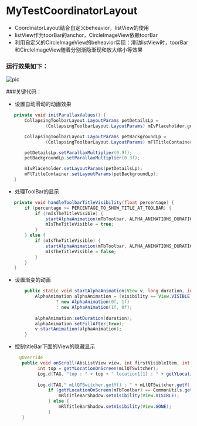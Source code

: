 # MyTestCoordinatorLayout
 - CoordinatorLayout结合自定义beheavior，listView的使用
 - listView作为toorBar的anchor，CircleImageView依赖toorBar
 - 利用自定义的CircleImageView的beheavior实现：滑动listView时，toorBar和CircleImageView随着分别渐隐渐现和放大缩小等效果

### 运行效果如下：

![pic](https://github.com/zongkaili/MyTestCoordinatorLayout-master/blob/master/screenshot/testCoordDemo.gif)
<!--<img src="https://github.com/zongkaili/MyTestCoordinatorLayout-master/blob/master/screenshot/testCoordDemo.gif" width="400">-->

<!--
附上几张截图：
![screen](https://github.com/zongkaili/MyTestCoordinatorLayout-master/blob/master/screenshot/device-2016-12-28-104145.png)
![screen](https://github.com/zongkaili/MyTestCoordinatorLayout-master/blob/master/screenshot/device-2016-12-28-104254.png)
![screen](https://github.com/zongkaili/MyTestCoordinatorLayout-master/blob/master/screenshot/device-2016-12-28-104337.png)-->

###关键代码：

 - 设置自动滑动的动画效果
 ```java
    private void initParallaxValues() {
        CollapsingToolbarLayout.LayoutParams petDetailsLp =
                (CollapsingToolbarLayout.LayoutParams) mIvPlaceholder.getLayoutParams();

        CollapsingToolbarLayout.LayoutParams petBackgroundLp =
                (CollapsingToolbarLayout.LayoutParams) mFlTitleContainer.getLayoutParams();

        petDetailsLp.setParallaxMultiplier(0.9f);
        petBackgroundLp.setParallaxMultiplier(0.3f);

        mIvPlaceholder.setLayoutParams(petDetailsLp);
        mFlTitleContainer.setLayoutParams(petBackgroundLp);
    }
```
 - 处理ToolBar的显示
 ```java
    private void handleToolbarTitleVisibility(float percentage) {
        if (percentage >= PERCENTAGE_TO_SHOW_TITLE_AT_TOOLBAR) {
            if (!mIsTheTitleVisible) {
                startAlphaAnimation(mTbToolbar, ALPHA_ANIMATIONS_DURATION, View.VISIBLE);
                mIsTheTitleVisible = true;
            }
        } else {
            if (mIsTheTitleVisible) {
                startAlphaAnimation(mTbToolbar, ALPHA_ANIMATIONS_DURATION, View.INVISIBLE);
                mIsTheTitleVisible = false;
            }
        }
    }
 ```
 -  设置渐变的动画
 ```java
        public static void startAlphaAnimation(View v, long duration, int visibility) {
            AlphaAnimation alphaAnimation = (visibility == View.VISIBLE)
                    ? new AlphaAnimation(0f, 1f)
                    : new AlphaAnimation(1f, 0f);
    
            alphaAnimation.setDuration(duration);
            alphaAnimation.setFillAfter(true);
            v.startAnimation(alphaAnimation);
        }
 ``` 
 - 控制titleBar下面的View的隐藏显示
 ```java
      @Override
       public void onScroll(AbsListView view, int firstVisibleItem, int visibleItemCount, int totalItemCount) {
             int top = getYLocationOnScreen(mLlQTSwitcher);
             Log.d(TAG, "top : " + top + " location1[1] : " + getYLocationOnScreen(mLlQTSwitcher) + " location2[1] : " + getYLocationOnScreen(mRlTitleBarShadow));
     
             Log.d(TAG," mLlQTSwitcher.getY() : " + mLlQTSwitcher.getY()+" getYLocationOnScreen(mTbToolbar) : " + getYLocationOnScreen(mLlQTSwitcher));
                 if (getYLocationOnScreen(mTbToolbar) == CommonUtils.getStatusBarHeight(this) && (top < getYLocationOnScreen(mRlTitleBarShadow) || firstVisibleItem >= 1)) {
                     mRlTitleBarShadow.setVisibility(View.VISIBLE);
                 } else {
                     mRlTitleBarShadow.setVisibility(View.GONE);
                 }
       }
```